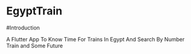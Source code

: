 # EgyptTrain

#Introduction

A Flutter App To Know Time For Trains In Egypt And Search By Number Train and Some Future
